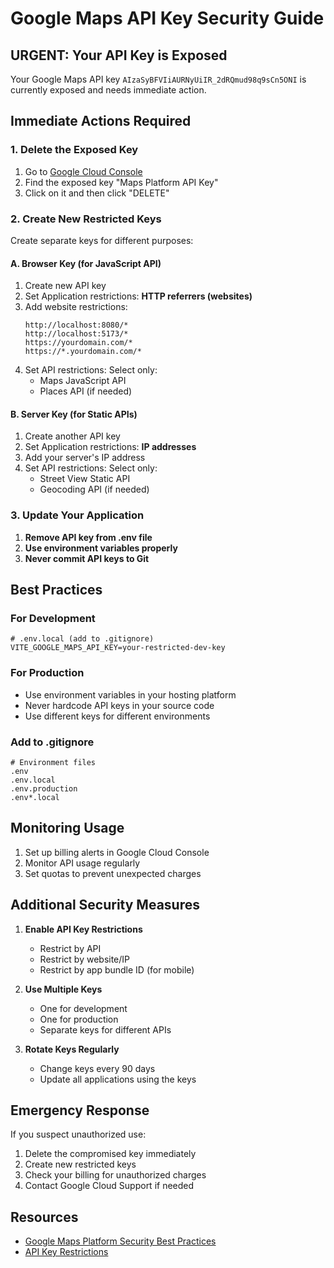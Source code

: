 # Google Maps API Key Security Guide

## URGENT: Your API Key is Exposed

Your Google Maps API key `AIzaSyBFVIiAURNyUiIR_2dRQmud98q9sCn5ONI` is currently exposed and needs immediate action.

## Immediate Actions Required

### 1. Delete the Exposed Key
1. Go to [Google Cloud Console](https://console.cloud.google.com/apis/credentials)
2. Find the exposed key "Maps Platform API Key"
3. Click on it and then click "DELETE"

### 2. Create New Restricted Keys

Create separate keys for different purposes:

#### A. Browser Key (for JavaScript API)
1. Create new API key
2. Set Application restrictions: **HTTP referrers (websites)**
3. Add website restrictions:
   ```
   http://localhost:8080/*
   http://localhost:5173/*
   https://yourdomain.com/*
   https://*.yourdomain.com/*
   ```
4. Set API restrictions: Select only:
   - Maps JavaScript API
   - Places API (if needed)

#### B. Server Key (for Static APIs)
1. Create another API key
2. Set Application restrictions: **IP addresses**
3. Add your server's IP address
4. Set API restrictions: Select only:
   - Street View Static API
   - Geocoding API (if needed)

### 3. Update Your Application

1. **Remove API key from .env file**
2. **Use environment variables properly**
3. **Never commit API keys to Git**

## Best Practices

### For Development
```env
# .env.local (add to .gitignore)
VITE_GOOGLE_MAPS_API_KEY=your-restricted-dev-key
```

### For Production
- Use environment variables in your hosting platform
- Never hardcode API keys in your source code
- Use different keys for different environments

### Add to .gitignore
```gitignore
# Environment files
.env
.env.local
.env.production
.env*.local
```

## Monitoring Usage

1. Set up billing alerts in Google Cloud Console
2. Monitor API usage regularly
3. Set quotas to prevent unexpected charges

## Additional Security Measures

1. **Enable API Key Restrictions**
   - Restrict by API
   - Restrict by website/IP
   - Restrict by app bundle ID (for mobile)

2. **Use Multiple Keys**
   - One for development
   - One for production
   - Separate keys for different APIs

3. **Rotate Keys Regularly**
   - Change keys every 90 days
   - Update all applications using the keys

## Emergency Response

If you suspect unauthorized use:
1. Delete the compromised key immediately
2. Create new restricted keys
3. Check your billing for unauthorized charges
4. Contact Google Cloud Support if needed

## Resources
- [Google Maps Platform Security Best Practices](https://developers.google.com/maps/api-security-best-practices)
- [API Key Restrictions](https://cloud.google.com/docs/authentication/api-keys#api_key_restrictions) 